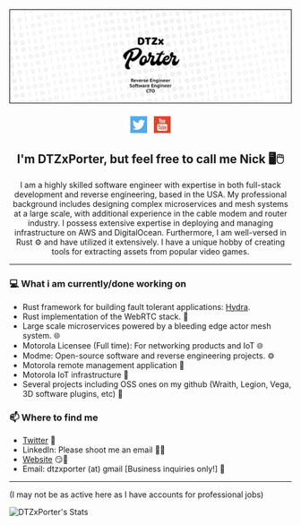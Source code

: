 ## [![DTZxPorter's Header](https://github.com/dtzxporter/dtzxporter/raw/main/images/header.png)](https://modme.co)

<p align='center'>
<a href="https://twitter.com/DTZxPorter"><img height="30" src="https://github.com/dtzxporter/dtzxporter/raw/main/images/twitter.svg"></a>&nbsp;&nbsp;
<a href="http://youtube.com/c/DTZxPorter"><img height="30" src="https://github.com/dtzxporter/dtzxporter/raw/main/images/youtube.svg"></a>
</p>

<h2 align="center">I'm DTZxPorter, but feel free to call me Nick 🖥️🖱️</h2>
<p align="center">I am a highly skilled software engineer with expertise in both full-stack development and reverse engineering, based in the USA. My professional background includes designing complex microservices and mesh systems at a large scale, with additional experience in the cable modem and router industry. I possess extensive expertise in deploying and managing infrastructure on AWS and DigitalOcean. Furthermore, I am well-versed in Rust ⚙️ and have utilized it extensively. I have a unique hobby of creating tools for extracting assets from popular video games.</p>

---

### 💻 What i am currently/done working on
- Rust framework for building fault tolerant applications: [Hydra](https://github.com/dtzxporter/hydra).
- Rust implementation of the WebRTC stack. 🚀
- Large scale microservices powered by a bleeding edge actor mesh system. 🌐
- Motorola Licensee (Full time): For networking products and IoT 🌐
- Modme: Open-source software and reverse engineering projects. ⚙️
- Motorola remote management application  🚀
- Motorola IoT infrastructure 🚀
- Several projects including OSS ones on my github (Wraith, Legion, Vega, 3D software plugins, etc) 🚀

### 📫 Where to find me
- [Twitter](https://twitter.com/dtzxporter) 🐤
- LinkedIn: Please shoot me an email 👨💼
- [Website](https://dtzxporter.com) 😏🔗
- Email: dtzxporter (at) gmail [Business inquiries only!] 💌

---
(I may not be as active here as I have accounts for professional jobs)

![DTZxPorter's Stats](https://github-readme-stats.vercel.app/api?username=dtzxporter&show_icons=true&theme=radical)
